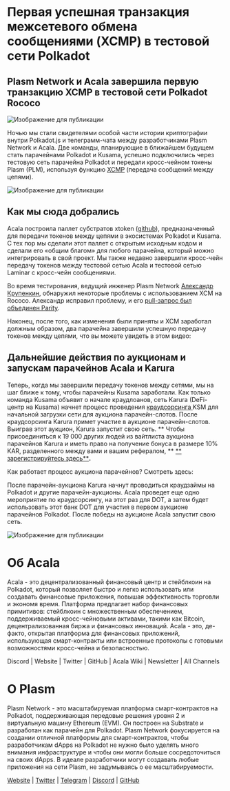 # Первая успешная транзакция межсетевого обмена сообщениями (XCMP) в тестовой сети Polkadot

## Plasm Network и Acala завершила первую транзакцию XCMP в тестовой сети Polkadot Rococo

![Изображение для публикации](https://miro.medium.com/max/2204/0*Bwnnq0OSWIc9dikX)

Ночью мы стали свидетелями особой части истории криптографии внутри Polkadot.js и телеграмм-чата между разработчиками Plasm Network и Acala. Две команды, планирующие в ближайшем будущем стать парачейнами Polkadot и Kusama, успешно подключились через тестовую сеть парачейна Polkadot и передали кросс-чейном токены Plasm (PLM), используя функцию [XCMP](https://wiki.polkadot.network/docs/en/learn-crosschain) (передача сообщений между цепями).

![Изображение для публикации](https://miro.medium.com/max/1880/0*_PHpXfxScO1sDNs_)

## **Как мы сюда добрались**

Acala построила паллет субстратов xtoken ([github](https://github.com/open-web3-stack/open-runtime-module-library/tree/sw/rococo-v1/xtokens)), предназначенный для передачи токенов между цепями в экосистемах Polkadot и Kusama. С тех пор мы сделали этот паллет с открытым исходным кодом и сделали его «общим благом» для любого парачейна, который можно интегрировать в свой проект. Мы также недавно завершили кросс-чейн передачу токенов между тестовой сетью Acala и тестовой сетью Laminar с кросс-чейн сообщениями.

Во время тестирования, ведущий инженер Plasm Network  [Александр Крупенкин](https://github.com/akru), обнаружил некоторые проблемы с использованием XCM на Rococo. Александр исправил проблему, и его [pull-запрос был объединен Parity](https://github.com/paritytech/cumulus/pull/309).

Наконец, после того, как изменения были приняты и XCM заработал должным образом, два парачейна завершили успешную передачу токенов между цепями, что вы можете увидеть в этом видео:

## **Дальнейшие действия по аукционам и запускам парачейнов Acala и Karura**

Теперь, когда мы завершили передачу токенов между сетями, мы на шаг ближе к тому, чтобы парачейны Kusama заработали. Как только команда Kusama объявит о начале краудлоанов, сеть Karura (DeFi-центр на Kusama) начнет процесс проведения [ краудсорсинга ](http://acala.network/karura-crowdloan) KSM для начальной загрузки сети для аукциона парачейн-слотов. После краудсорсинга Karura примет участие в аукционе парачейн-слотов. Выиграв этот аукцион, Karura запустит свою сеть. ** Чтобы присоединиться к 19 000 других людей из вайтлиста аукциона парачейнов Karura и иметь право на получение бонуса в размере 10% KAR, разделенного между вами и вашим рефералом, ** [** зарегистрируйтесь здесь**](https://forms.gle/Qj8i2RxG3fHyg8DA8)**.**

Как работает процесс аукциона парачейнов? Смотреть здесь:

После парачейн-аукциона Karura начнут проводиться краудзаймы на Polkadot и другие парачейн-аукционы. Acala проведет еще одно мероприятие по краудсорсингу, на этот раз для DOT, а затем будет использовать этот банк DOT для участия в первом аукционе парачейнов Polkadot. После победы на аукционе Acala запустит свою сеть.

![Изображение для публикации](https://miro.medium.com/max/2402/0*4QUW9GSAV2UxUI6E.png)

# Об Acala

Acala - это децентрализованный финансовый центр и стейблкоин на Polkadot, который позволяет быстро и легко использовать или создавать финансовые приложения, повышая эффективность торговли и экономя время. Платформа предлагает набор финансовых примитивов: стейблкоин с множественным обеспечением, поддерживаемый кросс-чейновыми активами, такими как Bitcoin, децентрализованная биржа и финансовых инноваций. Acala - это, де-факто, открытая платформа для финансовых приложений, использующая смарт-контракты или встроенные протоколы с готовыми возможностями кросс-чейна и безопасностью.

Discord | Website | Twitter | GitHub | Acala Wiki | Newsletter | All Channels

# О Plasm

Plasm Network - это масштабируемая платформа смарт-контрактов на Polkadot, поддерживающая передовые решения уровня 2 и виртуальную машину Ethereum (EVM). Он построен на Substrate и разработан как парачейн для Polkadot. Plasm Network фокусируется на создании отличной платформы для смарт-контрактов, чтобы разработчикам dApps на Polkadot не нужно было уделять много внимания инфраструктуре и чтобы они могли больше сосредоточиться на своих dApps. В идеале разработчики могут создавать любые приложения на сети Plasm, не задумываясь о ее масштабируемости.

[Website](https://www.plasmnet.io/) | [Twitter](https://twitter.com/Plasm_Network) | [Telegram](https://t.me/PlasmOfficial) | [Discord](https://discord.gg/Z3nC9U4) | [GitHub](https://github.com/PlasmNetwork/Plasm)
